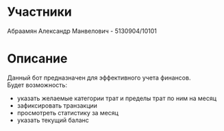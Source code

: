 # Участники
Абраамян Александр Манвелович - 5130904/10101

# Описание
Данный бот предназначен для эффективного учета финансов.  
Будет возможность: 
- указать желаемые категории трат и пределы трат по ним на месяц
- зафиксировать транзакции
- просмотреть статистику за месяц
- указать текущий баланс
